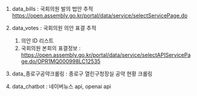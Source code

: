 1. data_bills : 국회의원 발의 법안 추적
  https://open.assembly.go.kr/portal/data/service/selectServicePage.do

3. data_votes : 국회의원 의안 표결 추적
   1) 의안 ID 리스트
   2) 국회의원 본회의 표결정보 : https://open.assembly.go.kr/portal/data/service/selectAPIServicePage.do/OPR1MQ000998LC12535

4. data_종로구공약크롤링 : 종로구 열린구청장실 공약 현황 크롤링

5. data_chatbot : 네이버뉴스 api, openai api
